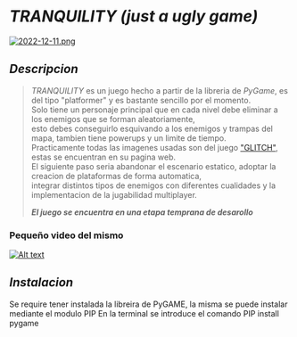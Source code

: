 # _TRANQUILITY (just a ugly game)_
[![2022-12-11.png](https://i.postimg.cc/PfW9JJ8m/2022-12-11.png)](https://postimg.cc/XXvQDVLJ)

## _Descripcion_
> _TRANQUILITY_ es un juego hecho a partir de la libreria de _PyGame_, es del tipo "platformer" y es bastante sencillo por el momento.  
> Solo tiene un personaje principal que en cada nivel debe eliminar a los enemigos que se forman aleatoriamente,  
> esto debes conseguirlo esquivando a los enemigos y trampas del mapa, tambien tiene powerups y un limite de tiempo.  
> Practicamente todas las imagenes usadas son del juego ["GLITCH"](http://www.glitchthegame.com), estas se encuentran en su pagina web.  
> El siguiente paso seria abandonar el escenario estatico, adoptar la creacion de plataformas de forma automatica,  
> integrar distintos tipos de enemigos con diferentes cualidades y la implementacion de la jugabilidad multiplayer.  
>  
> ___El juego se encuentra en una etapa temprana de desarollo___
### Pequeño video del mismo  
[![Alt text](https://img.youtube.com/vi/_OW4SG7CPgQ/0.jpg)](https://www.youtube.com/watch?v=_OW4SG7CPgQ)  
  
  
  
## _Instalacion_
Se require tener instalada la libreira de PyGAME, la misma se puede instalar mediante el modulo PIP
En la terminal se introduce el comando PIP install pygame


